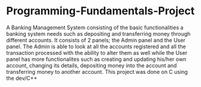 # Programming-Fundamentals-Project
A Banking Management System consisting of the basic functionalities a banking system needs such as depositing and transferring money through different accounts. It consists of 2 panels; the Admin panel and the User panel. The Admin is able to look at all the accounts registered and all the transaction processed with the ability to alter them as well while the User panel has more functionalites such as creating and updating his/her own account, changing its details, depositing money into the account and transferring money to another account.
This project was done on C using the dev/C++ 
